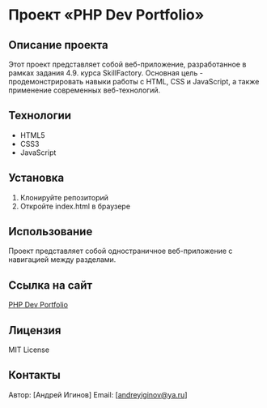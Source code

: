 # Проект «PHP Dev Portfolio»

## Описание проекта
Этот проект представляет собой веб-приложение, разработанное в рамках задания 4.9. курса SkillFactory. Основная цель - продемонстрировать навыки работы с HTML, CSS и JavaScript, а также применение современных веб-технологий.

## Технологии
- HTML5
- CSS3
- JavaScript

## Установка
1. Клонируйте репозиторий
2. Откройте index.html в браузере

## Использование
Проект представляет собой одностраничное веб-приложение с навигацией между разделами.

## Ссылка на сайт
[PHP Dev Portfolio](https://iginov.ru/portfolio/php-dev-portfolio/)

## Лицензия
MIT License

## Контакты
Автор: [Андрей Игинов]
Email: [andreyiginov@ya.ru]
